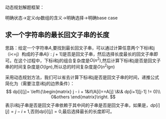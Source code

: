 动态规划解题框架：

明确状态->定义dp数组的含义->明确选择->明确base case

## 求一个字符串的最长回文子串的长度

思路：给定一个字符串$A$,要找到最长回文子串，可以通过计算任意两个下标i和j（i<=j）构成的子串$A[i:j+1]$是否是回文子串，然后选择长度最长的回文子串即可。在这个过程中，下标i和j的组合复杂度是$O(n^2)$,然后计算下标i和j是否是回文子串的时间复杂度是$O(lgn)$,所以总的时间复杂度是$O(n^2lgn)$

采用动态规划方法，我们可以省去计算下标i和j是否是回文子串的时间，递推公式简化为（需要注意i和j的边界条件）：
$$ dp[i][j]=
\left\{\begin{matrix}
j - i + 1&if(A[i]==A[j] \&\& dp[i+1][j-1] != 0)\\ 
0&others
\end{matrix}\right. $$
表示i和j子串是否是回文子串依赖于其中间的子串是否是回文子串，如果是，$dp[i][j]=j-i+1$,否则$dp[i][j]=0$,最后选择最长的长度即可。

